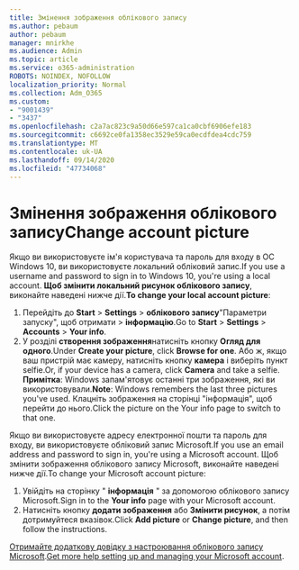 ```yaml
---
title: Змінення зображення облікового запису
ms.author: pebaum
author: pebaum
manager: mnirkhe
ms.audience: Admin
ms.topic: article
ms.service: o365-administration
ROBOTS: NOINDEX, NOFOLLOW
localization_priority: Normal
ms.collection: Adm_O365
ms.custom:
- "9001439"
- "3437"
ms.openlocfilehash: c2a7ac823c9a50d66e597ca1ca0cbf6906efe183
ms.sourcegitcommit: c6692ce0fa1358ec3529e59ca0ecdfdea4cdc759
ms.translationtype: MT
ms.contentlocale: uk-UA
ms.lasthandoff: 09/14/2020
ms.locfileid: "47734068"
---
```

# <a name="change-account-picture"></a><span data-ttu-id="b5cbf-102">Змінення зображення облікового запису</span><span class="sxs-lookup"><span data-stu-id="b5cbf-102">Change account picture</span></span>

<span data-ttu-id="b5cbf-103">Якщо ви використовуєте ім'я користувача та пароль для входу в ОС Windows 10, ви використовуєте локальний обліковий запис.</span><span class="sxs-lookup"><span data-stu-id="b5cbf-103">If you use a username and password to sign in to Windows 10, you're using a local account.</span></span> <span data-ttu-id="b5cbf-104">**Щоб змінити локальний рисунок облікового запису**, виконайте наведені нижче дії.</span><span class="sxs-lookup"><span data-stu-id="b5cbf-104">**To change your local account picture**:</span></span>

1. <span data-ttu-id="b5cbf-105">Перейдіть до **Start**  >  **Settings**  >  **облікового запису**"Параметри запуску", щоб отримати  >  **інформацію**.</span><span class="sxs-lookup"><span data-stu-id="b5cbf-105">Go to **Start** > **Settings** > **Accounts** > **Your info**.</span></span>
2. <span data-ttu-id="b5cbf-106">У розділі **створення зображення**натисніть кнопку **Огляд для одного**.</span><span class="sxs-lookup"><span data-stu-id="b5cbf-106">Under **Create your picture**, click **Browse for one**.</span></span> <span data-ttu-id="b5cbf-107">Або ж, якщо ваш пристрій має камеру, натисніть кнопку **камера** і виберіть пункт selfie.</span><span class="sxs-lookup"><span data-stu-id="b5cbf-107">Or, if your device has a camera, click **Camera** and take a selfie.</span></span> 
    <span data-ttu-id="b5cbf-108">**Примітка**: Windows запам'ятовує останні три зображення, які ви використовували.</span><span class="sxs-lookup"><span data-stu-id="b5cbf-108">**Note**: Windows remembers the last three pictures you've used.</span></span> <span data-ttu-id="b5cbf-109">Клацніть зображення на сторінці "інформація", щоб перейти до нього.</span><span class="sxs-lookup"><span data-stu-id="b5cbf-109">Click the picture on the Your info page to switch to that one.</span></span>

<span data-ttu-id="b5cbf-110">Якщо ви використовуєте адресу електронної пошти та пароль для входу, ви використовуєте обліковий запис Microsoft.</span><span class="sxs-lookup"><span data-stu-id="b5cbf-110">If you use an email address and password to sign in, you're using a Microsoft account.</span></span> <span data-ttu-id="b5cbf-111">Щоб змінити зображення облікового запису Microsoft, виконайте наведені нижче дії.</span><span class="sxs-lookup"><span data-stu-id="b5cbf-111">To change your Microsoft account picture:</span></span>

1. <span data-ttu-id="b5cbf-112">Увійдіть на сторінку " **інформація** " за допомогою облікового запису Microsoft.</span><span class="sxs-lookup"><span data-stu-id="b5cbf-112">Sign in to the **Your info** page with your Microsoft account.</span></span>
2. <span data-ttu-id="b5cbf-113">Натисніть кнопку **додати зображення** або **Змінити рисунок**, а потім дотримуйтеся вказівок.</span><span class="sxs-lookup"><span data-stu-id="b5cbf-113">Click **Add picture** or **Change picture**, and then follow the instructions.</span></span>

<span data-ttu-id="b5cbf-114">[Отримайте додаткову довідку з настроювання облікового запису Microsoft](https://support.microsoft.com/products/microsoft-account?category=manage-account).</span><span class="sxs-lookup"><span data-stu-id="b5cbf-114">[Get more help setting up and managing your Microsoft account](https://support.microsoft.com/products/microsoft-account?category=manage-account).</span></span>

